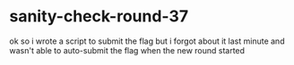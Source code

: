 # sanity-check-round-37

ok so i wrote a script to submit the flag but i forgot about it last minute and wasn't able to auto-submit the flag when the new round started
